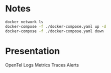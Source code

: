 # Notes

```bash
docker network ls
docker-compose -f ./docker-compose.yaml up -d
docker-compose -f ./docker-compose.yaml down
```

# Presentation

OpenTel
Logs
Metrics
Traces
Alerts
